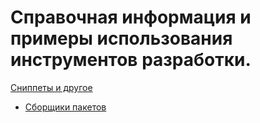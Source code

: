 # Справочная информация и примеры использования инструментов разработки.

[Сниппеты и другое](../README.md)

- [Сборщики пакетов](./bundlers/README.md)
